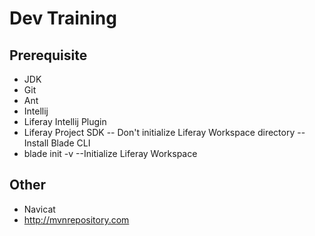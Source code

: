 # Dev Training

## Prerequisite

- JDK
- Git
- Ant
- Intellij
- Liferay Intellij Plugin
- Liferay Project SDK
-- Don't initialize Liferay Workspace directory
-- Install Blade CLI
- blade init -v
--Initialize Liferay Workspace

## Other
- Navicat
- http://mvnrepository.com
